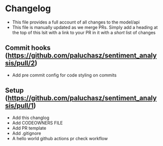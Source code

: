 # Changelog

- This file provides a full account of all changes to the model/api
- This file is manually updated as we merge PRs. Simply add a heading at the top of this lsit with a link to your PR in it with a _short_ list of changes


## Commit hooks (https://github.com/paluchasz/sentiment_analysis/pull/2)
- Add pre commit config for code styling on commits

## Setup (https://github.com/paluchasz/sentiment_analysis/pull/1)
- Add this changlog
- Add CODEOWNERS FILE
- Add PR template
- Add .gitignore
- A hello world github actions pr check workflow
